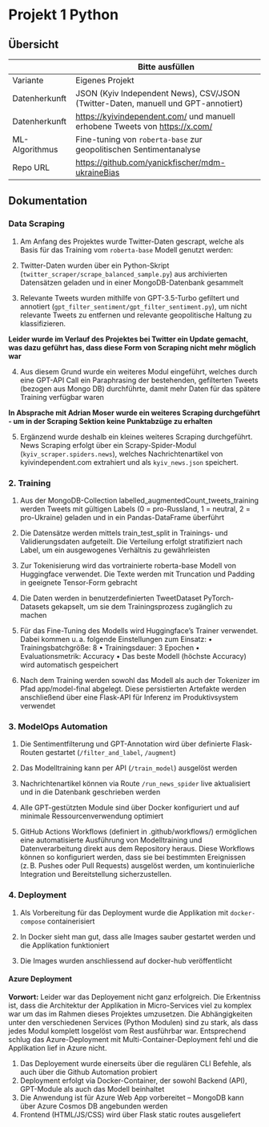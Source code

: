 # Projekt 1 Python

## Übersicht

| | Bitte ausfüllen |
| -------- | ------- |
| Variante | Eigenes Projekt |
| Datenherkunft | JSON (Kyiv Independent News), CSV/JSON (Twitter-Daten, manuell und GPT-annotiert) |
| Datenherkunft | https://kyivindependent.com/ und manuell erhobene Tweets von https://x.com/ |
| ML-Algorithmus | Fine-tuning von `roberta-base` zur geopolitischen Sentimentanalyse |
| Repo URL | https://github.com/yanickfischer/mdm-ukraineBias |

## Dokumentation


### Data Scraping

1. Am Anfang des Projektes wurde Twitter-Daten gescrapt, welche als Basis für das Training vom `roberta-base` Modell genutzt werden:

2. Twitter-Daten wurden über ein Python-Skript (`twitter_scraper/scrape_balanced_sample.py`) aus archivierten Datensätzen geladen und in einer MongoDB-Datenbank gesammelt

3. Relevante Tweets wurden mithilfe von GPT-3.5-Turbo gefiltert und annotiert (`gpt_filter_sentiment/gpt_filter_sentiment.py`), um nicht relevante Tweets zu entfernen und relevante geopolitische Haltung zu klassifizieren.

**Leider wurde im Verlauf des Projektes bei Twitter ein Update gemacht, was dazu geführt has, dass diese Form von Scraping nicht mehr möglich war**

4. Aus diesem Grund wurde ein weiteres Modul eingeführt, welches durch eine GPT-API Call ein Paraphrasing der bestehenden, gefilterten Tweets (bezogen aus Mongo DB) durchführte, damit mehr Daten für das spätere Training verfügbar waren

**In Absprache mit Adrian Moser wurde ein weiteres Scraping durchgeführt - um in der Scraping Sektion keine Punktabzüge zu erhalten**

5. Ergänzend wurde deshalb ein kleines weiteres Scraping durchgeführt.
News Scraping erfolgt über ein Scrapy-Spider-Modul (`kyiv_scraper.spiders.news`), welches Nachrichtenartikel von kyivindependent.com extrahiert und als `kyiv_news.json` speichert.
  


### 2. Training

1.	Aus der MongoDB-Collection labelled_augmentedCount_tweets_training werden Tweets mit gültigen Labels (0 = pro-Russland, 1 = neutral, 2 = pro-Ukraine) geladen und in ein Pandas-DataFrame überführt

2.	Die Datensätze werden mittels train_test_split in Trainings- und Validierungsdaten aufgeteilt. Die Verteilung erfolgt stratifiziert nach Label, um ein ausgewogenes Verhältnis zu gewährleisten

3.	Zur Tokenisierung wird das vortrainierte roberta-base Modell von Huggingface verwendet. Die Texte werden mit Truncation und Padding in geeignete Tensor-Form gebracht

4.	Die Daten werden in benutzerdefinierten TweetDataset PyTorch-Datasets gekapselt, um sie dem Trainingsprozess zugänglich zu machen

5.	Für das Fine-Tuning des Modells wird Huggingface’s Trainer verwendet. Dabei kommen u. a. folgende Einstellungen zum Einsatz:
•	Trainingsbatchgröße: 8
•	Trainingsdauer: 3 Epochen
•	Evaluationsmetrik: Accuracy
•	Das beste Modell (höchste Accuracy) wird automatisch gespeichert

6.	Nach dem Training werden sowohl das Modell als auch der Tokenizer im Pfad app/model-final abgelegt. Diese persistierten Artefakte werden anschließend über eine Flask-API für Inferenz im Produktivsystem verwendet


### 3. ModelOps Automation

1. Die Sentimentfilterung und GPT-Annotation wird über definierte Flask-Routen gestartet (`/filter_and_label`, `/augment`)


2. Das Modelltraining kann per API (`/train_model`) ausgelöst werden


3. Nachrichtenartikel können via Route `/run_news_spider` live aktualisiert und in die Datenbank geschrieben werden


4. Alle GPT-gestützten Module sind über Docker konfiguriert und auf minimale Ressourcenverwendung optimiert


5. GitHub Actions Workflows (definiert in .github/workflows/) ermöglichen eine automatisierte Ausführung von Modelltraining und Datenverarbeitung direkt aus dem Repository heraus. Diese Workflows können so konfiguriert werden, dass sie bei bestimmten Ereignissen (z. B. Pushes oder Pull Requests) ausgelöst werden, um kontinuierliche Integration und Bereitstellung sicherzustellen.

### 4. Deployment

1. Als Vorbereitung für das Deployment wurde die Applikation mit `docker-compose` containerisiert

2. In Docker sieht man gut, dass alle Images sauber gestartet werden und die Applikation funktioniert

3. Die Images wurden anschliessend auf docker-hub veröffentlicht


#### Azure Deployment
**Vorwort:**
Leider war das Deployement nicht ganz erfolgreich.
Die Erkentniss ist, dass die Architektur der Applikation in Micro-Services viel zu komplex war um das im Rahmen dieses Projektes umzusetzen.
Die Abhängigkeiten unter den verschiedenen Services (Python Modulen) sind zu  stark, als dass jedes Modul komplett losgelöst vom Rest ausführbar war.
Entsprechend schlug das Azure-Deployment mit Multi-Container-Deployment fehl und die Applikation lief in Azure nicht.

1. Das Deployement wurde einerseits über die regulären CLI Befehle, als auch über die Github Automation probiert
2. Deployment erfolgt via Docker-Container, der sowohl Backend (API), GPT-Module als auch das Modell beinhaltet  
3. Die Anwendung ist für Azure Web App vorbereitet – MongoDB kann über Azure Cosmos DB angebunden werden
4. Frontend (HTML/JS/CSS) wird über Flask static routes ausgeliefert
